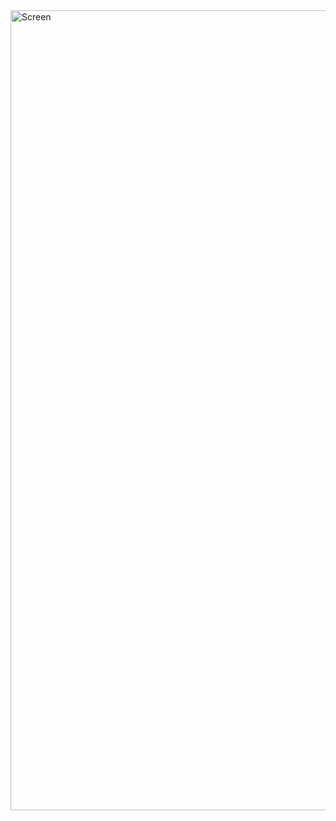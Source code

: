<img width="1280" alt="Screen" src="https://github.com/user-attachments/assets/2dadd8b0-ae39-47f8-aea1-de3f4908def4" />
